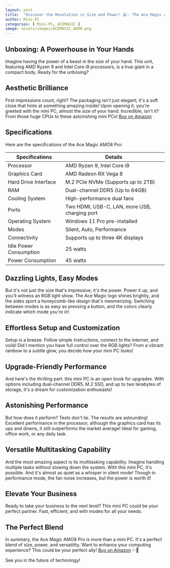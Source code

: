 ```yaml
---
layout: post
title:  "Discover the Revolution in Size and Power! 💻✨ The Ace Magic AMO8 Pro - the Mini PC that's Changing the Game."
author: Mini-PC
categories: [ Mini-PC, ACEMAGIC ]
image: assets/images/ACEMAGIC_AD08.png
---
```


## Unboxing: A Powerhouse in Your Hands

Imagine having the power of a beast in the size of your hand. This unit, featuring AMD Ryzen 9 and Intel Core i9 processors, is a true giant in a compact body. Ready for the unboxing? 

## Aesthetic Brilliance

First impressions count, right? The packaging isn't just elegant; it's a soft close that hints at something amazing inside! Upon opening it, you're greeted with the mini PC, almost the size of your hand. Incredible, isn't it? From those huge CPUs to these astonishing mini PCs! [Buy on Amazon](https://amzn.to/3RNxXUy)

## Specifications

Here are the specifications of the Ace Magic AMO8 Pro:

| Specifications            | Details                                             |
|---------------------------|-----------------------------------------------------|
| Processor                 | AMD Ryzen 9, Intel Core i9                          |
| Graphics Card             | AMD Radeon RX Vega 8                                 |
| Hard Drive Interface      | M.2 PCIe NVMe (Supports up to 2TB)                  |
| RAM                       | Dual-channel DDR5 (Up to 64GB)                       |
| Cooling System            | High-performance dual fans                           |
| Ports                     | Two HDMI, USB-C, LAN, more USB, charging port        |
| Operating System          | Windows 11 Pro pre-installed                         |
| Modes                     | Silent, Auto, Performance                            |
| Connectivity              | Supports up to three 4K displays                    |
| Idle Power Consumption    | 25 watts                           |
| Power Consumption         | 45 watts                    |



## Dazzling Lights, Easy Modes

But it's not just the size that's impressive; it's the power. Power it up, and you'll witness an RGB light show. The Ace Magic logo shines brightly, and the sides sport a honeycomb-like design that's mesmerizing. Switching between modes is as easy as pressing a button, and the colors clearly indicate which mode you're in!

## Effortless Setup and Customization

Setup is a breeze. Follow simple instructions, connect to the internet, and voilà! Did I mention you have full control over the RGB lights? From a vibrant rainbow to a subtle glow, you decide how your mini PC looks!

## Upgrade-Friendly Performance

And here's the thrilling part: this mini PC is an open book for upgrades. With options including dual-channel DDR5, M.2 SSD, and up to two terabytes of storage, it's a dream for customization enthusiasts!

## Astonishing Performance

But how does it perform? Tests don't lie. The results are astounding! Excellent performance in the processor, although the graphics card has its ups and downs, it still outperforms the market average! Ideal for gaming, office work, or any daily task.

## Versatile Multitasking Capability

And the most amazing aspect is its multitasking capability. Imagine handling multiple tasks without slowing down the system. With this mini PC, it's possible. And it's almost as quiet as a whisper in silent mode! Though in performance mode, the fan noise increases, but the power is worth it!

## Elevate Your Business

Ready to take your business to the next level? This mini PC could be your perfect partner. Fast, efficient, and with modes for all your needs.

## The Perfect Blend

In summary, the Ace Magic AMO8 Pro is more than a mini PC. It's a perfect blend of size, power, and versatility. Want to enhance your computing experience? This could be your perfect ally!  [Buy on Amazon](https://amzn.to/3RNxXUy) ✨🚀

See you in the future of technology!

























